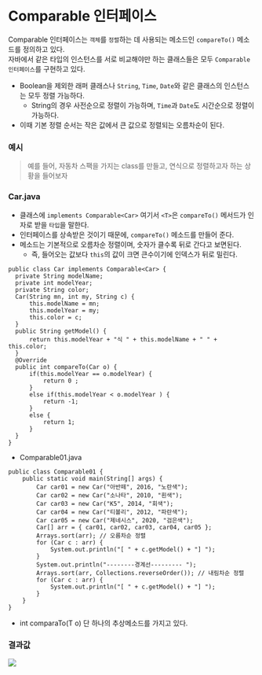 # Comparable<T> 인터페이스
Comparable 인터페이스는 `객체`를 `정렬`하는 데 사용되는 메소드인 `compareTo()` 메소드를 정의하고 있다.   
자바에서 같은 타입의 인스턴스를 서로 비교해야만 하는 클래스들은 모두 `Comparable 인터페이스`를 구현하고 있다.

- Boolean을 제외한 래퍼 클래스나 `String`, `Time`, `Date`와 같은 클래스의 인스턴스는 모두 정렬 가능하다.
  - String의 경우 사전순으로 정렬이 가능하며, `Time`과 `Date`도 시간순으로 정렬이 가능하다. 
- 이때 기본 정렬 순서는 작은 값에서 큰 값으로 정렬되는 오름차순이 된다.

### 예시
> 예를 들어, 자동차 스팩을 가지는 class를 만들고, 연식으로 정렬하고자 하는 상황을 들어보자 
 
### Car.java
  - 클래스에 `implements Comparable<Car>` 여기서 `<T>`은 `compareTo()` 메서드가 인자로 받을 `타입`을 말한다.
  - 인터페이스를 상속받은 것이기 때문에, `compareTo()` 메소드를 만들어 준다.
  - 메소드는 기본적으로 오름차순 정렬이며, 숫자가 클수록 뒤로 간다고 보면된다.
    - 즉, 들어오는 값보다 `this`의 값이 크면 큰수이기에 인덱스가 뒤로 밀린다. 
  ```
  public class Car implements Comparable<Car> {
	private String modelName;
	private int modelYear;
	private String color;
	Car(String mn, int my, String c) {
		this.modelName = mn;
		this.modelYear = my;
		this.color = c;
	}
	public String getModel() {
		return this.modelYear + "식 " + this.modelName + " " + this.color;
	}
	@Override
	public int compareTo(Car o) {
		if(this.modelYear == o.modelYear) {
			return 0 ;
		}
		else if(this.modelYear < o.modelYear ) {
			return -1;
		}
		else {
			return 1;
		}
	}
}
```
- Comparable01.java

```
public class Comparable01 {
	public static void main(String[] args) {
		Car car01 = new Car("아반떼", 2016, "노란색");
		Car car02 = new Car("소나타", 2010, "흰색");
		Car car03 = new Car("K5", 2014, "회색");
		Car car04 = new Car("티볼리", 2012, "파란색");
		Car car05 = new Car("제네시스", 2020, "검은색");
		Car[] arr = { car01, car02, car03, car04, car05 };
		Arrays.sort(arr); // 오름차순 정렬
		for (Car c : arr) {
			System.out.println("[ " + c.getModel() + "] ");
		}
		System.out.println("--------경계선--------- ");
		Arrays.sort(arr, Collections.reverseOrder()); // 내림차순 정렬
		for (Car c : arr) {
			System.out.println("[ " + c.getModel() + "] ");
		}
	}
}                              
```                                    
- int comparaTo(T o) 단 하나의 추상메소드를 가지고 있다.
### 결과값

<img src="https://user-images.githubusercontent.com/104331549/175807624-558f3f04-371d-438d-b7c3-96469f2a7f98.png">
 